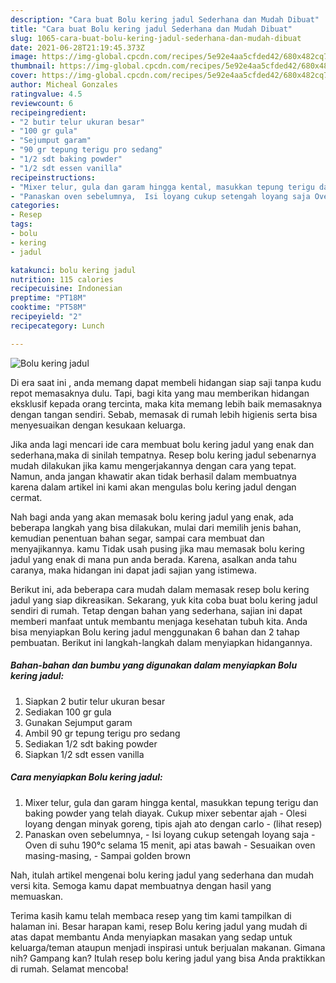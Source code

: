 ```yaml
---
description: "Cara buat Bolu kering jadul Sederhana dan Mudah Dibuat"
title: "Cara buat Bolu kering jadul Sederhana dan Mudah Dibuat"
slug: 1065-cara-buat-bolu-kering-jadul-sederhana-dan-mudah-dibuat
date: 2021-06-28T21:19:45.373Z
image: https://img-global.cpcdn.com/recipes/5e92e4aa5cfded42/680x482cq70/bolu-kering-jadul-foto-resep-utama.jpg
thumbnail: https://img-global.cpcdn.com/recipes/5e92e4aa5cfded42/680x482cq70/bolu-kering-jadul-foto-resep-utama.jpg
cover: https://img-global.cpcdn.com/recipes/5e92e4aa5cfded42/680x482cq70/bolu-kering-jadul-foto-resep-utama.jpg
author: Micheal Gonzales
ratingvalue: 4.5
reviewcount: 6
recipeingredient:
- "2 butir telur ukuran besar"
- "100 gr gula"
- "Sejumput garam"
- "90 gr tepung terigu pro sedang"
- "1/2 sdt baking powder"
- "1/2 sdt essen vanilla"
recipeinstructions:
- "Mixer telur, gula dan garam hingga kental, masukkan tepung terigu dan baking powder yang telah diayak. Cukup mixer sebentar ajah Olesi loyang dengan minyak goreng, tipis ajah ato dengan carlo           (lihat resep)"
- "Panaskan oven sebelumnya,  Isi loyang cukup setengah loyang saja Oven di suhu 190°c selama 15 menit, api atas bawah Sesuaikan oven masing-masing,  Sampai golden brown"
categories:
- Resep
tags:
- bolu
- kering
- jadul

katakunci: bolu kering jadul 
nutrition: 115 calories
recipecuisine: Indonesian
preptime: "PT18M"
cooktime: "PT58M"
recipeyield: "2"
recipecategory: Lunch

---
```



![Bolu kering jadul](https://img-global.cpcdn.com/recipes/5e92e4aa5cfded42/680x482cq70/bolu-kering-jadul-foto-resep-utama.jpg)

Di era  saat ini , anda memang dapat membeli hidangan siap saji tanpa kudu repot memasaknya dulu. Tapi, bagi kita yang mau memberikan hidangan eksklusif kepada orang tercinta, maka kita memang lebih baik memasaknya dengan tangan sendiri. Sebab, memasak di rumah lebih higienis serta bisa menyesuaikan dengan kesukaan keluarga.

Jika anda lagi mencari ide cara membuat bolu kering jadul yang enak dan sederhana,maka di sinilah tempatnya. Resep bolu kering jadul  sebenarnya mudah dilakukan jika kamu mengerjakannya dengan cara yang tepat. Namun, anda jangan khawatir akan tidak berhasil dalam membuatnya 
karena dalam artikel ini kami akan mengulas bolu kering jadul dengan cermat.  



Nah bagi anda yang akan memasak bolu kering jadul yang enak, ada beberapa langkah yang bisa dilakukan, mulai dari memilih jenis bahan, kemudian penentuan bahan segar, sampai cara membuat dan menyajikannya. kamu Tidak usah pusing jika mau memasak bolu kering jadul yang enak di mana pun anda berada. Karena, asalkan anda  tahu caranya, maka hidangan ini dapat jadi sajian yang istimewa.

Berikut ini, ada beberapa cara mudah dalam memasak resep bolu kering jadul yang siap dikreasikan. Sekarang, yuk kita coba buat bolu kering jadul sendiri di rumah. Tetap dengan bahan yang sederhana, sajian ini dapat memberi manfaat untuk membantu menjaga kesehatan tubuh kita. Anda bisa menyiapkan Bolu kering jadul menggunakan 6 bahan dan 2 tahap pembuatan. Berikut ini langkah-langkah dalam menyiapkan hidangannya.

<!--inarticleads1-->

##### Bahan-bahan dan bumbu yang digunakan dalam menyiapkan Bolu kering jadul:

1. Siapkan 2 butir telur ukuran besar
1. Sediakan 100 gr gula
1. Gunakan Sejumput garam
1. Ambil 90 gr tepung terigu pro sedang
1. Sediakan 1/2 sdt baking powder
1. Siapkan 1/2 sdt essen vanilla




<!--inarticleads2-->

##### Cara menyiapkan Bolu kering jadul:

1. Mixer telur, gula dan garam hingga kental, masukkan tepung terigu dan baking powder yang telah diayak. Cukup mixer sebentar ajah - Olesi loyang dengan minyak goreng, tipis ajah ato dengan carlo -           (lihat resep)
1. Panaskan oven sebelumnya,  - Isi loyang cukup setengah loyang saja - Oven di suhu 190°c selama 15 menit, api atas bawah - Sesuaikan oven masing-masing,  - Sampai golden brown




Nah, itulah artikel mengenai  bolu kering jadul  yang sederhana dan mudah versi kita. Semoga kamu dapat membuatnya dengan hasil yang memuaskan. 

Terima kasih kamu telah membaca resep yang tim kami tampilkan di halaman ini. Besar harapan kami, resep  Bolu kering jadul yang mudah di atas dapat membantu Anda menyiapkan masakan yang sedap untuk keluarga/teman ataupun menjadi inspirasi untuk berjualan makanan. Gimana nih? Gampang kan? Itulah resep bolu kering jadul yang bisa Anda praktikkan di rumah. Selamat mencoba!

